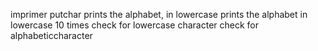 imprimer putchar
prints the alphabet, in lowercase
prints the alphabet in lowercase 10 times
check for lowercase character
check for alphabeticcharacter
